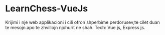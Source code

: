 # LearnChess-VueJs
Krijimi i nje web applikacioni i cili ofron shperbime perdorusev,te cilet duan te mesojn apo te zhvillojn njohurit ne shah.
Tech: Vue js, Express js.
